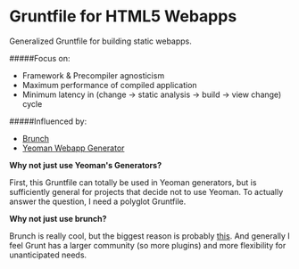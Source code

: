 # Gruntfile for HTML5 Webapps

Generalized Gruntfile for building static webapps.

#####Focus on:
* Framework & Precompiler agnosticism
* Maximum performance of compiled application
* Minimum latency in (change -> static analysis -> build -> view change) cycle

#####Influenced by:
* [Brunch](http://brunch.io/)
* [Yeoman Webapp Generator](https://github.com/yeoman/generator-webapp)

__Why not just use Yeoman's Generators?__

First, this Gruntfile can totally be used in Yeoman generators, but is sufficiently general for projects that decide not to use Yeoman.  To actually answer the question, I need a polyglot Gruntfile.

__Why not just use brunch?__

Brunch is really cool, but the biggest reason is probably [this](https://github.com/brunch/brunch/issues/401).  And generally I feel Grunt has a larger community (so more plugins) and more flexibility for unanticipated needs.
